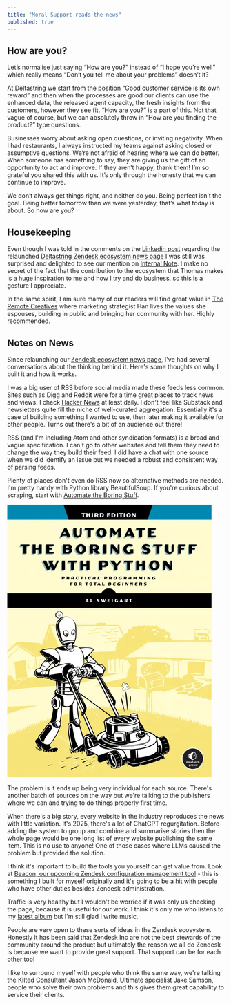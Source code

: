 ```yaml
---
title: "Moral Support reads the news"
published: true
---
```


## How are you?

Let’s normalise just saying “How are you?” instead of “I hope you’re well” which really means “Don’t you tell me about your problems” doesn’t it?

At Deltastring we start from the position “Good customer service is its own reward” and then when the processes are good our clients can use the enhanced data, the released agent capacity, the fresh insights from the customers, however they see fit. “How are you?” is a part of this. Not that vague of course, but we can absolutely throw in “How are you finding the product?” type questions.

Businesses worry about asking open questions, or inviting negativity. When I had restaurants, I always instructed my teams against asking closed or assumptive questions. We’re not afraid of hearing where we can do better. When someone has something to say, they are giving us the gift of an opportunity to act and improve. If they aren’t happy, thank them! I’m so grateful you shared this with us. It’s only through the honesty that we can continue to improve.

We don’t always get things right, and neither do you. Being perfect isn’t the goal. Being better tomorrow than we were yesterday, that’s what today is about. So how are you?

## Housekeeping

Even though I was told in the comments on the [Linkedin post](https://www.linkedin.com/posts/nicoboyce_zendesk-activity-7366104394745929728-oxmi) regarding the relaunched [Deltastring Zendesk ecosystem news page](https://deltastring.com/news/) I was still was surprised and delighted to see our mention on [Internal Note](https://internalnote.com/zendesk-news-roundup-for-september-2025/?hey-from-deltastring). I make no secret of the fact that the contribution to the ecosystem that Thomas makes is a huge inspiration to me and how I try and do business, so this is a gesture I appreciate.

In the same spirit, I am sure mamy of our readers will find great value in [The Remote Creatives](https://www.linkedin.com/pulse/get-involved-remote-creatives-barbados-other-news-han-talbot-5ydxe/) where marketing strategist Han lives the values she espouses, building in public and bringing her community with her. Highly recommended.

## Notes on News

Since relaunching our [Zendesk ecosystem news page](https://deltastring.com/news/), I've had several conversations about the thinking behind it. Here's some thoughts on why I built it and how it works.

I was a big user of RSS before social media made these feeds less common. Sites such as Digg and Reddit were for a time great places to track news and views. I check [Hacker News](https://news.ycombinator.com/) at least daily. I don't feel like Substack and newsletters quite fill the niche of well-curated aggregation. Essentially it's a case of building something I wanted to use, then later making it available for other people. Turns out there's a bit of an audience out there!

RSS (and I'm including Atom and other syndication formats) is a broad and vague specification. I can't go to other websites and tell them they need to change the way they build their feed. I did have a chat with one source when we did identify an issue but we needed a robust and consistent way of parsing feeds.

Plenty of places don't even do RSS now so alternative methods are needed. I'm pretty handy with Python library BeautifulSoup. If you're curious about scraping, start with [Automate the Boring Stuff](https://automatetheboringstuff.com/).

![Automate the Boring Stuff](/assets/img/cover-automate3.webp)

The problem is it ends up being very individual for each source. There's another batch of sources on the way but we're talking to the publishers where we can and trying to do things properly first time.

When there's a big story, every website in the industry reproduces the news with little variation. It's 2025, there's a lot of ChatGPT regurgitation. Before adding the system to group and combine and summarise stories then the whole page would be one long list of every website publishing the same item. This is no use to anyone! One of those cases where LLMs caused the problem but provided the solution.

I think it's important to build the tools you yourself can get value from. Look at [Beacon, our upcoming Zendesk configuration management tool](https://www.youtube.com/watch?v=d3QzjCzaWOA) - this is something I built for myself originally and it's going to be a hit with people who have other duties besides Zendesk administration.

Traffic is very healthy but I wouldn't be worried if it was only us checking the page, because it is useful for our work. I think it's only me who listens to my [latest album](https://open.spotify.com/album/4xJSB3h9sIeyMfpmZZmB8n) but I'm still glad I write music.

People are very open to these sorts of ideas in the Zendesk ecosystem. Honestly it has been said that Zendesk Inc are not the best stewards of the community around the product but ultimately the reason we all do Zendesk is because we want to provide great support. That support can be for each other too!

I like to surround myself with people who think the same way, we're talking the Kilted Consultant Jason McDonald, Ultimate specialist Jake Samson, people who solve their own problems and this gives them great capability to service their clients.